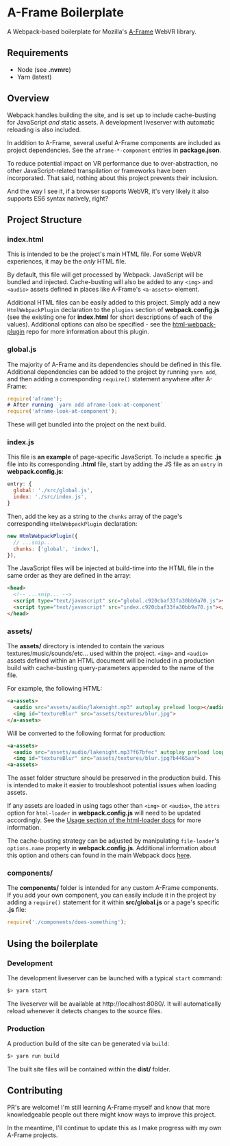 # A-Frame Boilerplate

A Webpack-based boilerplate for Mozilla's [A-Frame](https://aframe.io/) WebVR library.

## Requirements

- Node (see **.nvmrc**)
- Yarn (latest)

## Overview

Webpack handles building the site, and is set up to include cache-busting for JavaScript _and_ static assets. A development liveserver with automatic reloading is also included.

In addition to A-Frame, several useful A-Frame components are included as project dependencies. See the `aframe-*-component` entries in **package.json**.

To reduce potential impact on VR performance due to over-abstraction, no other JavaScript-related transpilation or frameworks have been incorporated. That said, nothing about this project prevents their inclusion.

And the way I see it, if a browser supports WebVR, it's very likely it also supports ES6 syntax natively, right?

## Project Structure

### index.html

This is intended to be the project's main HTML file. For some WebVR experiences, it may be the _only_ HTML file.

By default, this file will get processed by Webpack. JavaScript will be bundled and injected. Cache-busting will also be added to any `<img>` and `<audio>` assets defined in places like A-Frame's `<a-assets>` element.

Additional HTML files can be easily added to this project. Simply add a new `HtmlWebpackPlugin` declaration to the `plugins` section of **webpack.config.js** (see the existing one for **index.html** for short descriptions of each of the values). Additional options can also be specified - see the [html-webpack-plugin](https://github.com/jantimon/html-webpack-plugin) repo for more information about this plugin.

### global.js

The majority of A-Frame and its dependencies should be defined in this file. Additional dependencies can be added to the project by running `yarn add`, and then adding a corresponding `require()` statement anywhere after A-Frame:

```js
require('aframe');
# After running `yarn add aframe-look-at-component`
require('aframe-look-at-component');
```

These will get bundled into the project on the next build.

### index.js

This file is **an example** of page-specific JavaScript. To include a specific **.js** file into its corresponding **.html** file, start by adding the JS file as an `entry` in **webpack.config.js**:

```js
entry: {
  global: './src/global.js',
  index: './src/index.js',
}
```

Then, add the key as a string to the `chunks` array of the page's corresponding `HtmlWebpackPlugin` declaration:

```js
new HtmlWebpackPlugin({
  // ...snip...
  chunks: ['global', 'index'],
}),
```

The JavaScript files will be injected at build-time into the HTML file in the same order as they are defined in the array:

```html
<head>
  <!-- ...snip... -->
  <script type="text/javascript" src="global.c920cbaf33fa30bb9a70.js"></script>
  <script type="text/javascript" src="index.c920cbaf33fa30bb9a70.js"></script>
</head>
```

### assets/

The **assets/** directory is intended to contain the various textures/music/sounds/etc... used within the project. `<img>` and `<audio>` assets defined within an HTML document will be included in a production build with cache-busting query-parameters appended to the name of the file.

For example, the following HTML:

```html
<a-assets>
  <audio src="assets/audio/lakenight.mp3" autoplay preload loop></audio>
  <img id="textureBlur" src="assets/textures/blur.jpg">
</a-assets>
```

Will be converted to the following format for production:

```html
<a-assets>
  <audio src="assets/audio/lakenight.mp3?f67bfec" autoplay preload loop></audio>
  <img id="textureBlur" src="assets/textures/blur.jpg?b4465aa">
<a-assets>
```

The asset folder structure should be preserved in the production build. This is intended to make it easier to troubleshoot potential issues when loading assets.

If any assets are loaded in using tags other than `<img>` or `<audio>`, the `attrs` option for `html-loader` in **webpack.config.js** will need to be updated accordingly. See the [Usage section of the html-loader docs](https://github.com/webpack-contrib/html-loader#usage) for more information.

The cache-busting strategy can be adjusted by manipulating `file-loader`'s `options.name` property in **webpack.config.js**. Additional information about this option and others can found in the main Webpack docs [here](https://webpack.js.org/loaders/file-loader/#name).

### components/

The **components/** folder is intended for any custom A-Frame components. If you add your own component, you can easily include it in the project by adding a `require()` statement for it within **src/global.js** or a page's specific **.js** file:

```js
require('./components/does-something');
```

## Using the boilerplate

### Development

The development liveserver can be launched with a typical `start` command:

```sh
$> yarn start
```

The liveserver will be available at http://localhost:8080/. It will automatically reload whenever it detects changes to the source files.

### Production

A production build of the site can be generated via `build`:

```sh
$> yarn run build
```

The built site files will be contained within the **dist/** folder.

## Contributing

PR's are welcome! I'm still learning A-Frame myself and know that more knowledgeable people out there might know ways to improve this project.

In the meantime, I'll continue to update this as I make progress with my own A-Frame projects.

